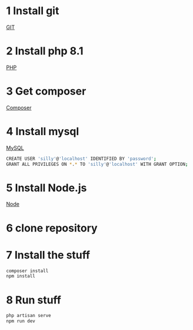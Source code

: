 # 1 Install git
[GIT](https://git-scm.com/)

# 2 Install php 8.1
[PHP](https://www.geeksforgeeks.org/how-to-install-php-in-windows-10/)

# 3 Get composer
[Composer](https://getcomposer.org/download/)

# 4 Install mysql
[MySQL](https://dev.mysql.com/downloads/mysql/)

```bash
CREATE USER 'silly'@'localhost' IDENTIFIED BY 'password';
GRANT ALL PRIVILEGES ON *.* TO 'silly'@'localhost' WITH GRANT OPTION;
```

# 5 Install Node.js
[Node](https://nodejs.org/en/download)

# 6 clone repository

# 7 Install the stuff
```bash
composer install
npm install
```

# 8 Run stuff
```bash
php artisan serve
npm run dev
```